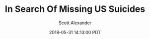 ---
layout: podcast
title: "In Search Of Missing US Suicides"
author: Scott Alexander
description: https://slatestarcodex.com/2018/05/31/in-search-of-missing-us-suicides/
date: 2018-05-31 14:13:00 PDT
length: 1460948
duration: 365
guid: in-search-of-missing-us-suicides
---